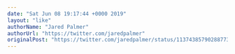 ```yaml
---
date: "Sat Jun 08 19:17:44 +0000 2019"
layout: "like"
authorName: "Jared Palmer"
authorUrl: "https://twitter.com/jaredpalmer"
originalPost: "https://twitter.com/jaredpalmer/status/1137438579028877312"
---
```

